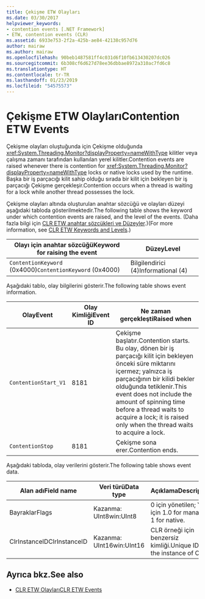 ```yaml
---
title: Çekişme ETW Olayları
ms.date: 03/30/2017
helpviewer_keywords:
- contention events [.NET Framework]
- ETW, contention events (CLR)
ms.assetid: 6933e753-2f2a-425b-ae84-42138c957d76
author: mairaw
ms.author: mairaw
ms.openlocfilehash: 90beb1487581ff4c031d6f10fb613430207dc026
ms.sourcegitcommit: 6b308cf6d627d78ee36dbbae8972a310ac7fd6c8
ms.translationtype: HT
ms.contentlocale: tr-TR
ms.lasthandoff: 01/23/2019
ms.locfileid: "54575573"
---
```

# <a name="contention-etw-events"></a><span data-ttu-id="1b85d-102">Çekişme ETW Olayları</span><span class="sxs-lookup"><span data-stu-id="1b85d-102">Contention ETW Events</span></span>
<span data-ttu-id="1b85d-103">Çekişme olayları oluştuğunda için Çekişme olduğunda <xref:System.Threading.Monitor?displayProperty=nameWithType> kilitler veya çalışma zamanı tarafından kullanılan yerel kilitler.</span><span class="sxs-lookup"><span data-stu-id="1b85d-103">Contention events are raised whenever there is contention for <xref:System.Threading.Monitor?displayProperty=nameWithType> locks or native locks used by the runtime.</span></span> <span data-ttu-id="1b85d-104">Başka bir iş parçacığı kilit sahip olduğu sırada bir kilit için bekleyen bir iş parçacığı Çekişme gerçekleşir.</span><span class="sxs-lookup"><span data-stu-id="1b85d-104">Contention occurs when a thread is waiting for a lock while another thread possesses the lock.</span></span>  
  
 <span data-ttu-id="1b85d-105">Çekişme olayları altında oluşturulan anahtar sözcüğü ve olayları düzeyi aşağıdaki tabloda gösterilmektedir.</span><span class="sxs-lookup"><span data-stu-id="1b85d-105">The following table shows the keyword under which contention events are raised, and the level of the events.</span></span> <span data-ttu-id="1b85d-106">(Daha fazla bilgi için [CLR ETW anahtar sözcükleri ve Düzeyler](../../../docs/framework/performance/clr-etw-keywords-and-levels.md).)</span><span class="sxs-lookup"><span data-stu-id="1b85d-106">(For more information, see [CLR ETW Keywords and Levels](../../../docs/framework/performance/clr-etw-keywords-and-levels.md).)</span></span>  
  
|<span data-ttu-id="1b85d-107">Olayı için anahtar sözcüğü</span><span class="sxs-lookup"><span data-stu-id="1b85d-107">Keyword for raising the event</span></span>|<span data-ttu-id="1b85d-108">Düzey</span><span class="sxs-lookup"><span data-stu-id="1b85d-108">Level</span></span>|  
|-----------------------------------|-----------|  
|<span data-ttu-id="1b85d-109">`ContentionKeyword` (0x4000)</span><span class="sxs-lookup"><span data-stu-id="1b85d-109">`ContentionKeyword` (0x4000)</span></span>|<span data-ttu-id="1b85d-110">Bilgilendirici (4)</span><span class="sxs-lookup"><span data-stu-id="1b85d-110">Informational (4)</span></span>|  
  
 <span data-ttu-id="1b85d-111">Aşağıdaki tablo, olay bilgilerini gösterir.</span><span class="sxs-lookup"><span data-stu-id="1b85d-111">The following table shows event information.</span></span>  
  
|<span data-ttu-id="1b85d-112">Olay</span><span class="sxs-lookup"><span data-stu-id="1b85d-112">Event</span></span>|<span data-ttu-id="1b85d-113">Olay Kimliği</span><span class="sxs-lookup"><span data-stu-id="1b85d-113">Event ID</span></span>|<span data-ttu-id="1b85d-114">Ne zaman gerçekleşti</span><span class="sxs-lookup"><span data-stu-id="1b85d-114">Raised when</span></span>|  
|-----------|--------------|-----------------|  
|`ContentionStart_V1`|<span data-ttu-id="1b85d-115">81</span><span class="sxs-lookup"><span data-stu-id="1b85d-115">81</span></span>|<span data-ttu-id="1b85d-116">Çekişme başlatır.</span><span class="sxs-lookup"><span data-stu-id="1b85d-116">Contention starts.</span></span> <span data-ttu-id="1b85d-117">Bu olay, dönen bir iş parçacığı kilit için bekleyen önceki süre miktarını içermez; yalnızca iş parçacığının bir kilidi bekler olduğunda tetiklenir.</span><span class="sxs-lookup"><span data-stu-id="1b85d-117">This event does not include the amount of spinning time before a thread waits to acquire a lock; it is raised only when the thread waits to acquire a lock.</span></span>|  
|`ContentionStop`|<span data-ttu-id="1b85d-118">81</span><span class="sxs-lookup"><span data-stu-id="1b85d-118">81</span></span>|<span data-ttu-id="1b85d-119">Çekişme sona erer.</span><span class="sxs-lookup"><span data-stu-id="1b85d-119">Contention ends.</span></span>|  
  
 <span data-ttu-id="1b85d-120">Aşağıdaki tabloda, olay verilerini gösterir.</span><span class="sxs-lookup"><span data-stu-id="1b85d-120">The following table shows event data.</span></span>  
  
|<span data-ttu-id="1b85d-121">Alan adı</span><span class="sxs-lookup"><span data-stu-id="1b85d-121">Field name</span></span>|<span data-ttu-id="1b85d-122">Veri türü</span><span class="sxs-lookup"><span data-stu-id="1b85d-122">Data type</span></span>|<span data-ttu-id="1b85d-123">Açıklama</span><span class="sxs-lookup"><span data-stu-id="1b85d-123">Description</span></span>|  
|----------------|---------------|-----------------|  
|<span data-ttu-id="1b85d-124">Bayraklar</span><span class="sxs-lookup"><span data-stu-id="1b85d-124">Flags</span></span>|<span data-ttu-id="1b85d-125">Kazanma: UInt8</span><span class="sxs-lookup"><span data-stu-id="1b85d-125">win:UInt8</span></span>|<span data-ttu-id="1b85d-126">0 için yönetilen; Yerel için 1.</span><span class="sxs-lookup"><span data-stu-id="1b85d-126">0 for managed; 1 for native.</span></span>|  
|<span data-ttu-id="1b85d-127">ClrInstanceID</span><span class="sxs-lookup"><span data-stu-id="1b85d-127">ClrInstanceID</span></span>|<span data-ttu-id="1b85d-128">Kazanma: UInt16</span><span class="sxs-lookup"><span data-stu-id="1b85d-128">win:UInt16</span></span>|<span data-ttu-id="1b85d-129">CLR örneği için benzersiz kimliği.</span><span class="sxs-lookup"><span data-stu-id="1b85d-129">Unique ID for the instance of CLR.</span></span>|  
  
## <a name="see-also"></a><span data-ttu-id="1b85d-130">Ayrıca bkz.</span><span class="sxs-lookup"><span data-stu-id="1b85d-130">See also</span></span>
- [<span data-ttu-id="1b85d-131">CLR ETW Olayları</span><span class="sxs-lookup"><span data-stu-id="1b85d-131">CLR ETW Events</span></span>](../../../docs/framework/performance/clr-etw-events.md)
